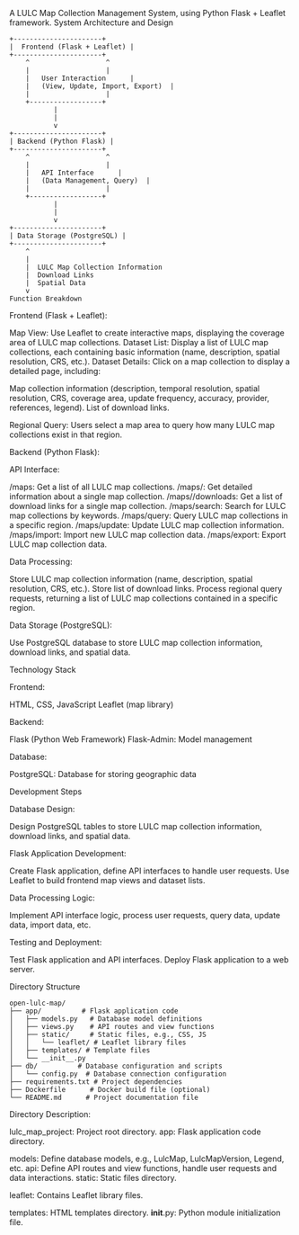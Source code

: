 A LULC Map Collection Management System, using Python Flask + Leaflet framework.
System Architecture and Design
```
+----------------------+
|  Frontend (Flask + Leaflet) |
+----------------------+
    ^                   ^
    |                   |
    |   User Interaction      |   
    |   (View, Update, Import, Export)  |
    |                   |
    +------------------+
           |           
           |
           v
+----------------------+
| Backend (Python Flask) |
+----------------------+
    ^                   ^
    |                   |
    |   API Interface      |   
    |   (Data Management, Query)  |
    |                   |
    +------------------+
           |
           |
           v
+----------------------+
| Data Storage (PostgreSQL) |
+----------------------+
    ^
    |
    |  LULC Map Collection Information
    |  Download Links
    |  Spatial Data
    v
Function Breakdown
```
Frontend (Flask + Leaflet):

Map View: Use Leaflet to create interactive maps, displaying the coverage area of LULC map collections.
Dataset List: Display a list of LULC map collections, each containing basic information (name, description, spatial resolution, CRS, etc.).
Dataset Details: Click on a map collection to display a detailed page, including:

Map collection information (description, temporal resolution, spatial resolution, CRS, coverage area, update frequency, accuracy, provider, references, legend).
List of download links.


Regional Query: Users select a map area to query how many LULC map collections exist in that region.


Backend (Python Flask):

API Interface:

/maps: Get a list of all LULC map collections.
/maps/<id>: Get detailed information about a single map collection.
/maps/<id>/downloads: Get a list of download links for a single map collection.
/maps/search: Search for LULC map collections by keywords.
/maps/query: Query LULC map collections in a specific region.
/maps/update: Update LULC map collection information.
/maps/import: Import new LULC map collection data.
/maps/export: Export LULC map collection data.


Data Processing:

Store LULC map collection information (name, description, spatial resolution, CRS, etc.).
Store list of download links.
Process regional query requests, returning a list of LULC map collections contained in a specific region.




Data Storage (PostgreSQL):

Use PostgreSQL database to store LULC map collection information, download links, and spatial data.



Technology Stack

Frontend:

HTML, CSS, JavaScript
Leaflet (map library)


Backend:

Flask (Python Web Framework)
Flask-Admin: Model management


Database:

PostgreSQL: Database for storing geographic data



Development Steps

Database Design:

Design PostgreSQL tables to store LULC map collection information, download links, and spatial data.


Flask Application Development:

Create Flask application, define API interfaces to handle user requests.
Use Leaflet to build frontend map views and dataset lists.


Data Processing Logic:

Implement API interface logic, process user requests, query data, update data, import data, etc.


Testing and Deployment:

Test Flask application and API interfaces.
Deploy Flask application to a web server.



Directory Structure
```
open-lulc-map/
├── app/          # Flask application code
│   ├── models.py   # Database model definitions
│   ├── views.py    # API routes and view functions
│   ├── static/     # Static files, e.g., CSS, JS
│   │   └── leaflet/ # Leaflet library files
│   ├── templates/ # Template files
│   └── __init__.py  
├── db/          # Database configuration and scripts
│   └── config.py  # Database connection configuration
├── requirements.txt # Project dependencies
├── Dockerfile      # Docker build file (optional)
└── README.md      # Project documentation file
```
Directory Description:

lulc_map_project: Project root directory.
app: Flask application code directory.

models: Define database models, e.g., LulcMap, LulcMapVersion, Legend, etc.
api: Define API routes and view functions, handle user requests and data interactions.
static: Static files directory.

leaflet:  Contains Leaflet library files.


templates: HTML templates directory.
__init__.py:  Python module initialization file.
